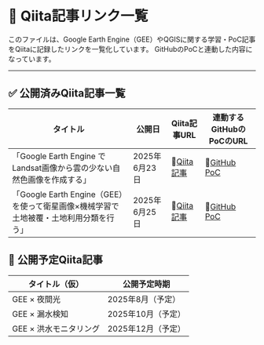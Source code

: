 # 📎 Qiita記事リンク一覧

このファイルは、Google Earth Engine（GEE）やQGISに関する学習・PoC記事をQiitaに記録したリンクを一覧化しています。
GitHubのPoCと連動した内容になっています。

---

## ✅ 公開済みQiita記事一覧

| タイトル | 公開日 | Qiita記事URL | 連動するGitHubのPoCのURL |
|----------|-----|------|-----|
|「Google Earth Engine でLandsat画像から雲の少ない自然色画像を作成する」 |2025年6月23日| 📎[Qiita記事](https://qiita.com/akkTYO/items/b6c9614c797003336b2c) | 📎[GitHub PoC](https://github.com/akkTYO/remote-sensing-poc-portfolio/tree/main/projects/cloud-free-basemap-l8)|
|「Google Earth Engine（GEE）を使って衛星画像×機械学習で土地被覆・土地利用分類を行う」 |2025年6月25日| 📎[Qiita記事](https://qiita.com/akkTYO/items/0db1e565d2337814d05b) | 📎[GitHub PoC](https://github.com/akkTYO/remote-sensing-poc-portfolio/tree/main/projects/clustered-landcover-l8)|


## 📝 公開予定Qiita記事

| タイトル（仮） | 公開予定時期 |
|----------------|------------|
| GEE × 夜間光 | 2025年8月（予定） |
| GEE × 漏水検知 | 2025年10月（予定） |
| GEE × 洪水モニタリング | 2025年12月（予定） |

